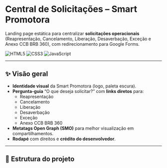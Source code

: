 # Central de Solicitações – Smart Promotora

Landing page estática para centralizar **solicitações operacionais** (Reapresentação, Cancelamento, Liberação, Desaverbação, Exceção e Anexo CCB BRB 360), com redirecionamento para Google Forms.

<p align="left">
  <img alt="HTML5" src="https://img.shields.io/badge/HTML5-0D1117?style=for-the-badge&logo=html5&logoColor=E34F26&labelColor=0D1117">
  <img alt="CSS3" src="https://img.shields.io/badge/CSS3-0D1117?style=for-the-badge&logo=css3&logoColor=1572B6&labelColor=0D1117">
  <img alt="JavaScript" src="https://img.shields.io/badge/JavaScript-0D1117?style=for-the-badge&logo=javascript&logoColor=F7DF1E&labelColor=0D1117">
</p>

---

## ✨ Visão geral

- **Identidade visual** da Smart Promotora (logo, paleta escura).
- **Pergunta-guia** “O que deseja solicitar?” com **links diretos** para:
  - Reapresentação  
  - Cancelamento  
  - Liberação  
  - Desaverbação  
  - Exceção  
  - Anexo CCB BRB 360
- **Metatags Open Graph (SMO)** para melhor visualização em compartilhamentos.
- **Rodapé** com direitos e **crédito do desenvolvedor**.

---

## 📂 Estrutura do projeto

